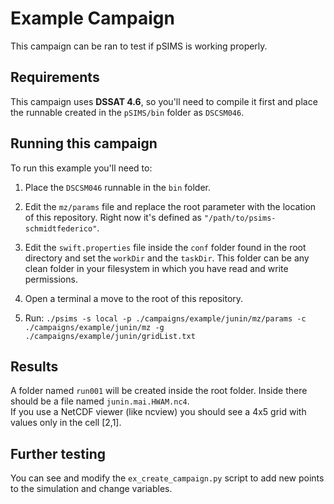 # Example Campaign

This campaign can be ran to test if pSIMS is working properly.  

## Requirements

This campaign uses **DSSAT 4.6**, so you'll need to compile it first and place the runnable created in the `pSIMS/bin` folder as `DSCSM046`.

## Running this campaign

To run this example you'll need to:

1. Place the `DSCSM046` runnable in the `bin` folder.

2. Edit the `mz/params` file and replace the root parameter with the location of this repository. 
Right now it's defined as `"/path/to/psims-schmidtfederico"`.

3. Edit the `swift.properties` file inside the `conf` folder found in the root directory and set the `workDir` and the `taskDir`. 
This folder can be any clean folder in your filesystem in which you have read and write permissions.

4. Open a terminal a move to the root of this repository.

5. Run: `./psims -s local -p ./campaigns/example/junin/mz/params -c ./campaigns/example/junin/mz -g ./campaigns/example/junin/gridList.txt`

## Results

A folder named `run001` will be created inside the root folder. Inside there should be a file named `junin.mai.HWAM.nc4`.  
If you use a NetCDF viewer (like ncview) you should see a 4x5 grid with values only in the cell [2,1].

## Further testing

You can see and modify the `ex_create_campaign.py` script to add new points to the simulation and change variables.
